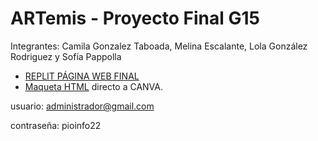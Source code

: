# ARTemis - Proyecto Final G15
Integrantes: Camila Gonzalez Taboada, Melina Escalante, Lola González Rodriguez y Sofía Pappolla 

- [REPLIT PÁGINA WEB FINAL](https://replit.com/@lgonzalezrodriguez/ARTEMIS-Proyecto-final?from=notifications)
- [Maqueta HTML](https://www.canva.com/design/DAFOEh5uGsk/GVMAianl-voJcCComQRPuw/edit?utm_content=DAFOEh5uGsk&utm_campaign=designshare&utm_medium=link2&utm_source=sharebutton)
  directo a CANVA. 

usuario: administrador@gmail.com 

contraseña: pioinfo22
